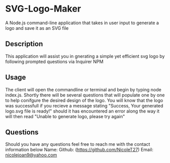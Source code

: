 # SVG-Logo-Maker
A Node.js command-line application that takes in user input to generate a logo and save it as an SVG file

## Description
This application will assist you in gnerating a simple yet efficient svg logo by following prompted questions via Inquirer NPM


## Usage
The client will open the commandline or terminal and begin by typing node index.js. Shortly there will be several questions that will populate one by one to help conifgure the desired design of the logo. You will know that the logo was successfull if you recieve a message stating "Success, Your generated logo.svg file is ready!" should it has encountered an error along the way it will then read "Unable to generate logo, please try again"


## Questions 
Should you have any questions feel free to reach me with the contact information below
Name: 
Github: (https://github.com/NicoleT27)
Email: nicolejoan9@yahoo.com
